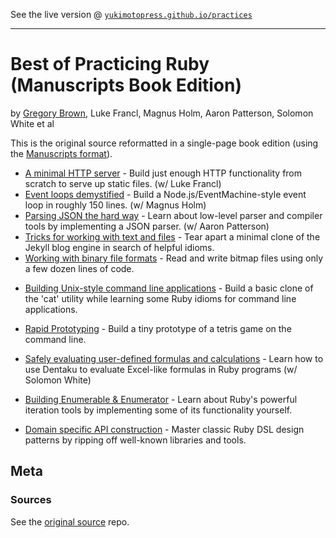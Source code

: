 See the live version @ [`yukimotopress.github.io/practices`](http://yukimotopress.github.io/practicing)

---

# Best of Practicing Ruby (Manuscripts Book Edition)

by [Gregory Brown](https://github.com/practicingruby), Luke Francl, Magnus Holm, Aaron Patterson, Solomon White et al


This is the original source reformatted in a single-page book edition (using the [Manuscripts format](http://manuscripts.github.io)).



- [A minimal HTTP server](http-server.md) - Build just enough HTTP functionality from scratch to serve up static files. (w/ Luke Francl)   <!-- Issue 7.2 — July 2, 2013 -->
- [Event loops demystified](evented-io.md) - Build a Node.js/EventMachine-style event loop in roughly 150 lines. (w/ Magnus Holm)  <!-- Issue 5.3 — September 4, 2012 -->
- [Parsing JSON the hard way](parsing-json.md) - Learn about low-level parser and compiler tools by implementing a JSON parser. (w/ Aaron Patterson)  <!-- Issue 6.1 — January 1, 2013 -->
- [Tricks for working with text and files](cheap-counterfeits-jekyll.md) - Tear apart a minimal clone of the Jekyll blog engine in search of helpful idioms. <!-- Issue 4.4 — May 10, 2012 -->
- [Working with binary file formats](working-with-binary-file-formats.md) - Read and write bitmap files using only a few dozen lines of code.  <!-- Issue 2.12 — November 9, 2011 -->




<!-- Issue 2.9 — October 18, 2011 -->

- [Building Unix-style command line applications]() -
Build a basic clone of the 'cat' utility while learning some Ruby idioms for command line applications.


<!-- Issue 1.12 — December 21, 2010 -->

- [Rapid Prototyping]() - Build a tiny prototype of a tetris game on the command line.


<!-- Issue 8.2 — September 10, 2015 -->

- [Safely evaluating user-defined formulas and calculations]() -
Learn how to use Dentaku to evaluate Excel-like formulas in Ruby programs (w/ Solomon White)


<!-- Issue 2.4 — September 13, 2011 -->

- [Building Enumerable & Enumerator]() - Learn about Ruby's powerful iteration tools by implementing some of its functionality yourself.

<!-- Issue 2.11 — November 2, 2011 -->

- [Domain specific API construction]() - Master classic Ruby DSL design patterns by ripping off well-known libraries and tools.





## Meta

### Sources

See the [original source](https://github.com/elm-city-craftworks/practicing-ruby-manuscripts) repo.
